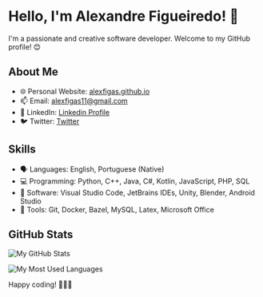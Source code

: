 # Hello, I'm Alexandre Figueiredo! 👋

I'm a passionate and creative software developer. Welcome to my GitHub profile! 😊

## About Me

- 🌐 Personal Website: [alexfigas.github.io](https://alexfigas.github.io)
- 📫 Email: alexfigas11@gmail.com
- 📱 LinkedIn: [Linkedin Profile](https://www.linkedin.com/in/alexfigas/)
- 🐦 Twitter: [Twitter](https://twitter.com/AlexFigas)

## Skills

- 🗣️ Languages: English, Portuguese (Native)
- 💻 Programming: Python, C++, Java, C#, Kotlin, JavaScript, PHP, SQL
- 📱 Software: Visual Studio Code, JetBrains IDEs, Unity, Blender, Android Studio
- 🔧 Tools: Git, Docker, Bazel, MySQL, Latex, Microsoft Office

## GitHub Stats

![My GitHub Stats](https://github-readme-stats.vercel.app/api?username=AlexFigas&show_icons=true&theme=dark&include_all_commits=true&count_private=true)

![My Most Used Languages](https://github-readme-stats.vercel.app/api/top-langs/?username=AlexFigas&theme=dark)

Happy coding! 👩‍💻🚀
